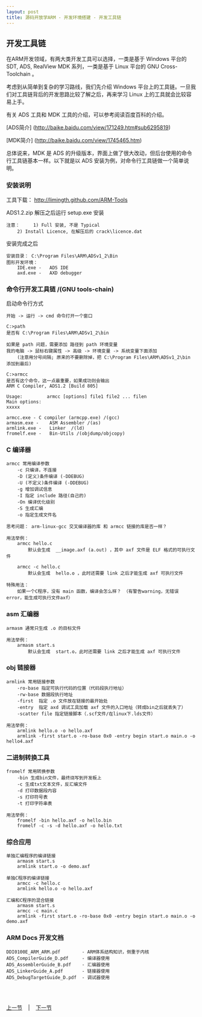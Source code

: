 ```yaml
---
layout: post
title: 源码开放学ARM - 开发环境搭建 - 开发工具链 
---
```


##  开发工具链

在ARM开发领域，有两大类开发工具可以选择，一类是基于 Windows 平台的 SDT, ADS, RealView MDK 系列，一类是基于 Linux 平台的 GNU Cross-Toolchain 。

考虑到从简单到复杂的学习路线，我们先介绍 Windows 平台上的工具链。一旦我们对工具链背后的开发思路比较了解之后，再来学习 Linux 上的工具就会比较容易上手。

有关 ADS 工具和 MDK 工具的介绍，可以参考阅读百度百科的介绍。

[ADS简介] (http://baike.baidu.com/view/171249.htm#sub6295819)

[MDK简介] (http://baike.baidu.com/view/1745465.htm)

总体说来，MDK 是 ADS 的升级版本，界面上做了很大改动，但后台使用的命令行工具链基本一样。以下就是以 ADS 安装为例，对命令行工具链做一个简单说明。

### 安装说明

工具下载： <http://limingth.github.com/ARM-Tools>
	
ADS1.2.zip 解压之后运行 setup.exe 安装

	注意： 	1) Full 安装, 不是 Typical
		2) Install Licence, 在解压后的 crack\licence.dat
	
安装完成之后

	安装目录： C:\Program Files\ARM\ADSv1_2\Bin
	图形开发环境：
		IDE.exe - 	ADS IDE
		axd.exe	-	AXD debugger

### 命令行开发工具链 /(GNU tools-chain)
启动命令行方式

	开始 -> 运行 -> cmd 命令打开一个窗口
	
	C:>path
	是否有 C:\Program Files\ARM\ADSv1_2\bin 
	
	如果是 path 问题，需要添加 路径到 path 环境变量
	我的电脑 -> 鼠标右键属性 -> 高级 -> 环境变量 -> 系统变量下面添加
		(注意用分号间隔; 原来的不要删除掉，把 C:\Program Files\ARM\ADSv1_2\bin 添加到最后)
	
	C:>armcc 
	是否有这个命令，这一点最重要，如果成功则会输出
	ARM C Compiler, ADS1.2 [Build 805]
	
	Usage:         armcc [options] file1 file2 ... filen
	Main options:
	xxxxx
	
	armcc.exe -	C compiler (armcpp.exe) /(gcc)
	armasm.exe -	ASM Assembler /(as)
	armlink.exe -	Linker	/(ld)
	fromelf.exe -	Bin-Utils /(objdump/objcopy)

### C 编译器 
	armcc 常用编译参数
		-c 只编译，不连接
		-D (定义)条件编译 (-DDEBUG)
		-U (不定义)条件编译 (-DDEBUG)
		-g 增加调试信息
		-I 指定 include 路径(自己的)
		-On 编译优化级别
		-S 生成汇编
		-o 指定生成文件名
		
	思考问题： arm-linux-gcc 交叉编译器的库 和 armcc 链接的库是否一样？

	用法举例：
		armcc hello.c
			默认会生成  __image.axf (a.out) ，其中 axf 文件是 ELF 格式的可执行文件
		
		armcc -c hello.c
			默认会生成  hello.o ，此时还需要 link 之后才能生成 axf 可执行文件

	特殊用法： 
		如果一个C程序，没有 main 函数，编译会怎么样？ （有警告warning，无错误error，能生成可执行文件axf）
	

### asm 汇编器
	armasm 通常只生成 .o 的目标文件
	
	用法举例：
		armasm start.s
			默认会生成  start.o，此时还需要 link 之后才能生成 axf 可执行文件
	

### obj 链接器
	armlink 常用链接参数	
		-ro-base 指定可执行代码的位置（代码段执行地址）
		-rw-base 数据段执行地址
		-first  指定 .o 文件放在链接的最开始处
		-entry  指定 axd 调试工具加载 axf 文件的入口地址（转成bin之后就丢失了）
		-scatter file 指定链接脚本（.scf文件/在linux下.lds文件）

	用法举例：
		armlink hello.o -o hello.axf
		armlink -first start.o -ro-base 0x0 -entry begin start.o main.o -o hello4.axf

### 二进制转换工具
	fromelf 常用转换参数
		-bin 生成bin文件，最终烧写到开发板上
		-c 生成txt文本文件，反汇编文件
		-d 打印数据段内容
		-s 打印符号表
		-t 打印字符串表

	用法举例：
		fromelf -bin hello.axf -o hello.bin
		fromelf -c -s -d hello.axf -o hello.txt
	

### 综合应用
	单独汇编程序的编译链接
		armasm start.s
		armlink start.o -o demo.axf

	单独C程序的编译链接
		armcc -c hello.c
		armlink hello.o -o hello.axf
	
	汇编和C程序的混合链接
		armasm start.s
		armcc -c main.c
		armlink -first start.o -ro-base 0x0 -entry begin start.o main.o -o demo.axf
	

### ARM Docs 开发文档
	DDI0100E_ARM_ARM.pdf  		- ARM体系结构知识，侧重于内核
	ADS_CompilerGuide_D.pdf  	- 编译器使用	
	ADS_AssemblerGuide_B.pdf 	- 汇编器使用
	ADS_LinkerGuide_A.pdf 		- 链接器使用	
	ADS_DebugTargetGuide_D.pdf 	- 调试器使用


<br> <br> 
<div> <a href="chp1-2.html">上一节</a> &nbsp;&nbsp; | &nbsp;&nbsp; <a href="chp1-4.html">下一节</a> </div> <br> <br>